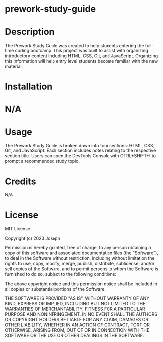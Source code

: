 # prework-study-guide

# Description
The Prework Study Guide was created to help students entering the full-time coding bootcamp. This project was built to assist with organizing introductory content including HTML, CSS, Git, and JavaScript. Organizing this information will help entry level students become familiar with the new material.

# Installation
# N/A

# Usage
The Prework Study Guide is broken down into four sections: HTML, CSS, Git, and JavaScript. Each section includes notes relating to the respective section title. Users can open the DevTools Console with CTRL+SHIFT+I to prompt a recommended study topic.

# Credits
 N/A

# License
 MIT License

 Copyright (c) 2023 Joseph

 Permission is hereby granted, free of charge, to any person obtaining a copy of this software and associated documentation files (the "Software"), to deal in the Software without restriction, including without limitation the rights to use, copy, modify, merge, publish, distribute, sublicense, and/or sell copies of the Software, and to permit persons to whom the Software is furnished to do so, subject to the following conditions:

 The above copyright notice and this permission notice shall be included in all copies or substantial portions of the Software.

 THE SOFTWARE IS PROVIDED "AS IS", WITHOUT WARRANTY OF ANY KIND, EXPRESS OR IMPLIED, INCLUDING BUT NOT LIMITED TO THE WARRANTIES OF MERCHANTABILITY, FITNESS FOR A PARTICULAR PURPOSE AND NONINFRINGEMENT. IN NO EVENT SHALL THE AUTHORS OR COPYRIGHT HOLDERS BE LIABLE FOR ANY CLAIM, DAMAGES OR OTHER LIABILITY, WHETHER IN AN ACTION OF CONTRACT, TORT OR OTHERWISE, ARISING FROM, OUT OF OR IN CONNECTION WITH THE SOFTWARE OR THE USE OR OTHER DEALINGS IN THE SOFTWARE.
